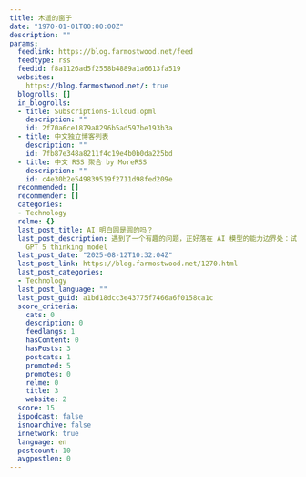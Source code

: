 ```yaml
---
title: 木遥的窗子
date: "1970-01-01T00:00:00Z"
description: ""
params:
  feedlink: https://blog.farmostwood.net/feed
  feedtype: rss
  feedid: f8a1126ad5f2558b4889a1a6613fa519
  websites:
    https://blog.farmostwood.net/: true
  blogrolls: []
  in_blogrolls:
  - title: Subscriptions-iCloud.opml
    description: ""
    id: 2f70a6ce1879a8296b5ad597be193b3a
  - title: 中文独立博客列表
    description: ""
    id: 7fb87e348a8211f4c19e4b0b0da225bd
  - title: 中文 RSS 聚合 by MoreRSS
    description: ""
    id: c4e30b2e549839519f2711d98fed209e
  recommended: []
  recommender: []
  categories:
  - Technology
  relme: {}
  last_post_title: AI 明白圆是圆的吗？
  last_post_description: 遇到了一个有趣的问题，正好落在 AI 模型的能力边界处：试证明不可能把平面分成无穷个圆的无交并。 在我尝试的所有模型里，只有
    GPT 5 thinking model
  last_post_date: "2025-08-12T10:32:04Z"
  last_post_link: https://blog.farmostwood.net/1270.html
  last_post_categories:
  - Technology
  last_post_language: ""
  last_post_guid: a1bd18dcc3e43775f7466a6f0158ca1c
  score_criteria:
    cats: 0
    description: 0
    feedlangs: 1
    hasContent: 0
    hasPosts: 3
    postcats: 1
    promoted: 5
    promotes: 0
    relme: 0
    title: 3
    website: 2
  score: 15
  ispodcast: false
  isnoarchive: false
  innetwork: true
  language: en
  postcount: 10
  avgpostlen: 0
---
```

